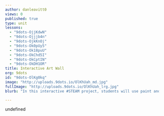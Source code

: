 ```yaml
---
author: danleavitt0
views: 0
published: true
type: unit
lessons: 
  - "9dots-OjjKdwN"
  - "9dots-Ojjjb4n"
  - "9dots-OjkKnOj"
  - "9dots-Ok0pUy5"
  - "9dots-Ok18puU"
  - "9dots-OkChd5I"
  - "9dots-OkCptIN"
  - "9dots-OkDH1OR"
title: Interactive Art Wall
org: 9dots
id: "9dots-OlKg0kq"
image: "http://uploads.9dots.io/OlKhUah_md.jpg"
fullImage: "http://uploads.9dots.io/OlKhUah_lrg.jpg"
blurb: "In this interactive #STEAM project, students will use paint and #LittleBits to create a collaborative mural that depicts their community."

---
```


undefined
